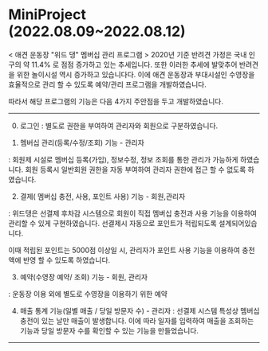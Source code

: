 # MiniProject (2022.08.09~2022.08.12)

< 애견 운동장 "위드 댕" 멤버십 관리 프로그램 >
2020년 기준 반려견 가정은 국내 인구의 약 11.4% 로 점점 증가하고 있는 추세입니다. 
또한 이러한 추세에 발맞추어 반려견을 위한 놀이시설 역시 증가하고 있습니다다. 
이에 애견 운동장과 부대시설인 수영장을 효율적으로 관리 할 수 있도록 예약/관리 프로그램을 개발하였습니다. 


따라서 해당 프로그램의 기능은 다음 4가지 주안점을 두고 개발하였습니다.

--------------------------------------------------------------------------------------

0. 로그인
: 별도로 권한을 부여하여 관리자와 회원으로 구분하였습니다.
 

1. 멤버십 관리(등록/수정/조회) 기능 - 관리자 

  : 회원제 시설로 멤버십 등록(가입), 정보수정, 정보 조회를 통한 관리가 가능하게 하였습니다.
    회원 등록시 일반회원 권한을 자동 부여하여 관리자 권한에 접근 할 수 없도록 하였습니다. 
  
  
2. 결제( 멤버십 충전, 사용, 포인트 사용) 기능 - 회원,관리자

 : 위드댕은 선결제 후차감 시스템으로
   회원이 직접 멤버십 충전과 사용 기능을 이용하여 관리할 수 있게 구현하였습니다.
   선결제시 자동으로 포인트가 적립되도록 설계되어있습니다. 
   
   이때 적립된 포인트는 5000점 이상일 시, 
   관리자가 포인트 사용 기능을 이용하여 충전액에 반영 할 수 있도록 하였습니다. 
   
  
3. 예약(수영장 예약/ 조회) 기능 - 회원, 관리자

 : 운동장 이용 외에 별도로 수영장을 이용하기 위한 예약 
  
 4. 매출 통계 기능(일별 매출 / 당일 방문자 수) - 관리자 
  : 선결제 시스템 특성상 멤버십 충전이 있는 날만 매출이 발생합니다.
  이에 따라 일자를 입력하여 매출을 조회하는 기능과 당일 방문자 수를 확인할 수 있는 기능을 만들었습니다.
  
  -------------------------------------------------------------------------------------------


